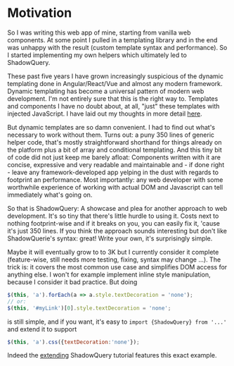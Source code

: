 # Motivation

So I was writing this web app of mine, starting from vanilla web components. At some point I pulled in a templating library and in the end was unhappy with the result (custom template syntax and performance). So I started implementing my own helpers which ultimately led to ShadowQuery.

These past five years I have grown increasingly suspicious of the dynamic templating done in Angular/React/Vue and almost any modern framework. Dynamic templating has become a universal pattern of modern web development. I'm not entirely sure that this is the right way to. Templates and components I have no doubt about, at all, "just" these templates with injected JavaScript. I have laid out my thoughts in more detail [here](https://blog.roggendorf.pro/2018/11/15/web-platform-to-the-rescue/).

But dynamic templates are so damn convenient. I had to find out what's necessary to work without them. Turns out: a puny 350 lines of generic helper code, that's mostly straightforward shorthand for things already on the platform plus a bit of array and conditional templating. And this tiny bit of code did not just keep me barely afloat: Components written with it are concise, expressive and very readable and maintainable and - if done right - leave any framework-developed app yelping in the dust with regards to footprint an performance. Most importantly: any web developer with some worthwhile experience of working with actual DOM and Javascript can tell immediately what's going on.

So that is ShadowQuery: A showcase and plea for another approach to web development. It's so tiny that there's little hurdle to using it. Costs next to nothing footprint-wise and if it breaks on you, you can easily fix it, 'cause it's just 350 lines. If you think the approach sounds interesting but don't like ShadowQuerie's syntax: great! Write your own, it's surprisingly simple.

Maybe it will eventually grow to to 3K but I currently consider it complete (feature-wise, still needs more testing, fixing, syntax may change ...). The trick is: it covers the most common use case and simplifies DOM access for anything else. I won't for example implement inline style manipulation, because I consider it bad practice. But doing
```js
$(this, 'a').forEach(a => a.style.textDecoration = 'none');
// or:
$(this, '#myLink')[0].style.textDecoration = 'none';
```
is still simple, and if you want, it's easy to `import {ShadowQuery} from '...'` and extend it to support
```js
$(this, 'a').css({textDecoration:'none'});
```
Indeed the [extending](https://github.com/schrotie/shadow-query/tree/master/demo/extend) ShadowQuery tutorial features this exact example.

